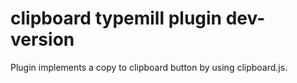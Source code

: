 # clipboard typemill plugin dev-version

Plugin implements a copy to clipboard button by using clipboard.js.
